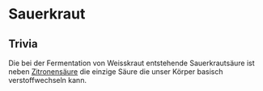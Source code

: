 # Sauerkraut

## Trivia
Die bei der Fermentation von Weisskraut entstehende Sauerkrautsäure ist neben [Zitronensäure](Zitrusfrüchte/Zitrone.md) die einzige Säure die unser Körper basisch verstoffwechseln kann.